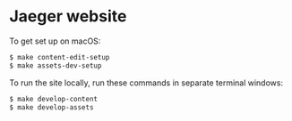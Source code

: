 # Jaeger website

To get set up on macOS:

```bash
$ make content-edit-setup
$ make assets-dev-setup
```

To run the site locally, run these commands in separate terminal windows:

```bash
$ make develop-content
$ make develop-assets
```
